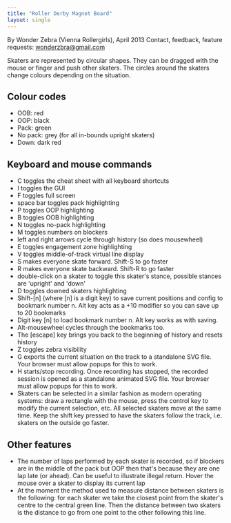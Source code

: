 ```yaml
---
title: "Roller Derby Magnet Board"
layout: single
---
```

By Wonder Zebra (Vienna Rollergirls), April 2013
Contact, feedback, feature requests: <wonderzbra@gmail.com>

Skaters are represented by circular shapes. They can be dragged with the mouse or finger and push other skaters. The circles around the skaters change colours depending on the situation.
## Colour codes
- OOB: red
- OOP: black
- Pack: green
- No pack: grey (for all in-bounds upright skaters)
- Down: dark red

## Keyboard and mouse commands
- C toggles the cheat sheet with all keyboard shortcuts
- I toggles the GUI
- F toggles full screen
- space bar toggles pack highlighting
- P toggles OOP highlighting
- B toggles OOB highlighting
- N toggles no-pack highlighting
- M toggles numbers on blockers
- left and right arrows cycle through history (so does mousewheel)
- E toggles engagement zone highlighting
- V toggles middle-of-track virtual line display
- S makes everyone skate forward. Shift-S to go faster
- R makes everyone skate backward. Shift-R to go faster
- double-click on a skater to toggle this skater's stance, possible stances are 'upright' and 'down'
- D toggles downed skaters highlighting
- Shift-[n] (where [n] is a digit key) to save current positions and config to bookmark number n. Alt key acts as a +10 modifier so you can save up to 20 bookmarks
- Digit key [n] to load bookmark number n. Alt key works as with saving.
- Alt-mousewheel cycles through the bookmarks too.
- The [escape] key brings you back to the beginning of history and resets history
- Z toggles zebra visibility
- G exports the current situation on the track to a standalone SVG file. Your browser must allow popups for this to work.
- H starts/stop recording. Once recording has stopped, the recorded session is opened as a standalone animated SVG file. Your browser must allow popups for this to work.
- Skaters can be selected in a similar fashion as modern operating systems: draw a rectangle with the mouse, press the control key to modify the current selection, etc. All selected skaters move at the same time. Keep the shift key pressed to have the skaters follow the track, i.e. skaters on the outside go faster.

## Other features
- The number of laps performed by each skater is recorded, so if blockers are in the middle of the pack but OOP then that's because they are one lap late (or ahead). Can be useful to illustrate illegal return. Hover the mouse over a skater to display its current lap
- At the moment the method used to measure distance between skaters is the following: for each skater we take the closest point from the skater's centre to the central green line. Then the distance between two skaters is the distance to go from one point to the other following this line.

